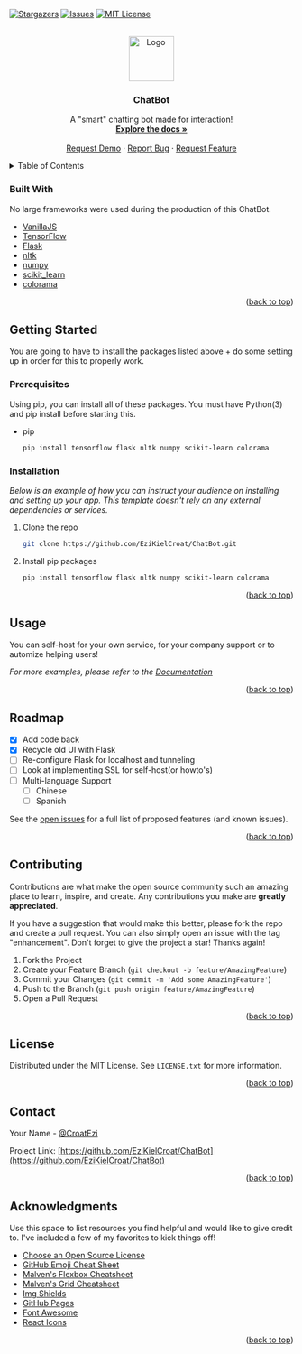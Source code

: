 <div id="top"></div>

[![Stargazers][stars-shield]][stars-url]
[![Issues][issues-shield]][issues-url]
[![MIT License][license-shield]][license-url]

<!-- PROJECT LOGO -->
<br />
<div align="center">
  <a href="https://github.com/EziKielCroat/ChatBot">
    <img src="images/logo.png" alt="Logo" width="80" height="80">
  </a>

  <h3 align="center">ChatBot</h3>

  <p align="center">
    A "smart" chatting bot made for interaction!
    <br />
    <a href="#about-the-project"><strong>Explore the docs »</strong></a>
    <br />
    <br />
    <a href="pravoslavci.kozow.com">Request Demo</a>
    ·
    <a href="https://github.com/EziKielCroat/ChatBot/issues">Report Bug</a>
    ·
    <a href="https://github.com/EziKielCroat/ChatBot/issues">Request Feature</a>
  </p>
</div>

<!-- TABLE OF CONTENTS -->
<details>
  <summary>Table of Contents</summary>
  <ol>
      <ul>
        <li><a href="#built-with">Built With</a></li>
      </ul>
    <li>
      <a href="#getting-started">Getting Started</a>
      <ul>
        <li><a href="#prerequisites">Prerequisites</a></li>
        <li><a href="#installation">Installation</a></li>
      </ul>
    </li>
    <li><a href="#usage">Usage</a></li>
    <li><a href="#roadmap">Roadmap</a></li>
    <li><a href="#contributing">Contributing</a></li>
    <li><a href="#license">License</a></li>
    <li><a href="#contact">Contact</a></li>
    <li><a href="#acknowledgments">Acknowledgments</a></li>
  </ol>
</details>

### Built With

No large frameworks were used during the production of this ChatBot.

* [VanillaJS](http://vanilla-js.com/)
* [TensorFlow](https://www.tensorflow.org/)
* [Flask](https://flask.palletsprojects.com/en/2.0.x/)
* [nltk](https://angular.io/)
* [numpy](https://svelte.dev/)
* [scikit_learn](https://laravel.com)
* [colorama](https://laravel.com)

<p align="right">(<a href="#top">back to top</a>)</p>



<!-- GETTING STARTED -->
## Getting Started

You are going to have to install the packages listed above + do some setting up in order for this to properly work.

### Prerequisites

Using pip, you can install all of these packages. You must have Python(3) and pip install before starting this.

* pip
  ```sh
  pip install tensorflow flask nltk numpy scikit-learn colorama
  ```

### Installation

_Below is an example of how you can instruct your audience on installing and setting up your app. This template doesn't rely on any external dependencies or services._

1. Clone the repo
   ```sh
   git clone https://github.com/EziKielCroat/ChatBot.git
   ```
2. Install pip packages
   ```sh
   pip install tensorflow flask nltk numpy scikit-learn colorama
   ```

<p align="right">(<a href="#top">back to top</a>)</p>



<!-- USAGE EXAMPLES -->
## Usage

You can self-host for your own service, for your company support or to automize helping users!
<!-- screenshots -->
_For more examples, please refer to the [Documentation](https://example.com)_

<p align="right">(<a href="#top">back to top</a>)</p>



## Roadmap

- [x] Add code back
- [x] Recycle old UI with Flask
- [ ] Re-configure Flask for localhost and tunneling
- [ ] Look at implementing SSL for self-host(or howto's)
- [ ] Multi-language Support
    - [ ] Chinese
    - [ ] Spanish

See the [open issues](https://github.com/EziKielCroat/ChatBot/issues) for a full list of proposed features (and known issues).

<p align="right">(<a href="#top">back to top</a>)</p>



<!-- CONTRIBUTING -->
## Contributing

Contributions are what make the open source community such an amazing place to learn, inspire, and create. Any contributions you make are **greatly appreciated**.

If you have a suggestion that would make this better, please fork the repo and create a pull request. You can also simply open an issue with the tag "enhancement".
Don't forget to give the project a star! Thanks again!

1. Fork the Project
2. Create your Feature Branch (`git checkout -b feature/AmazingFeature`)
3. Commit your Changes (`git commit -m 'Add some AmazingFeature'`)
4. Push to the Branch (`git push origin feature/AmazingFeature`)
5. Open a Pull Request

<p align="right">(<a href="#top">back to top</a>)</p>



<!-- LICENSE -->
## License

Distributed under the MIT License. See `LICENSE.txt` for more information.

<p align="right">(<a href="#top">back to top</a>)</p>



<!-- CONTACT -->
## Contact

Your Name - [@CroatEzi](https://twitter.com/CroatEzi)

Project Link: [https://github.com/EziKielCroat/ChatBot](https://github.com/EziKielCroat/ChatBot)

<p align="right">(<a href="#top">back to top</a>)</p>

## Acknowledgments

Use this space to list resources you find helpful and would like to give credit to. I've included a few of my favorites to kick things off!

* [Choose an Open Source License](https://choosealicense.com)
* [GitHub Emoji Cheat Sheet](https://www.webpagefx.com/tools/emoji-cheat-sheet)
* [Malven's Flexbox Cheatsheet](https://flexbox.malven.co/)
* [Malven's Grid Cheatsheet](https://grid.malven.co/)
* [Img Shields](https://shields.io)
* [GitHub Pages](https://pages.github.com)
* [Font Awesome](https://fontawesome.com)
* [React Icons](https://react-icons.github.io/react-icons/search)

<p align="right">(<a href="#top">back to top</a>)</p>


<!-- MARKDOWN LINKS & IMAGES -->
<!-- https://www.markdownguide.org/basic-syntax/#reference-style-links -->
[contributors-shield]: https://img.shields.io/github/contributors/othneildrew/Best-README-Template.svg?style=for-the-badge
[contributors-url]: https://github.com/EziKielCroat/ChatBot/graphs/contributors
[forks-shield]: https://img.shields.io/github/forks/othneildrew/Best-README-Template.svg?style=for-the-badge
[forks-url]: https://github.com/EziKielCroat/ChatBot/network/members
[stars-shield]: https://img.shields.io/github/stars/othneildrew/Best-README-Template.svg?style=for-the-badge
[stars-url]: https://github.com/EziKielCroat/ChatBot/stargazers
[issues-shield]: https://img.shields.io/github/issues/othneildrew/Best-README-Template.svg?style=for-the-badge
[issues-url]: https://github.com/EziKielCroat/ChatBot/issues
[license-shield]: https://img.shields.io/github/license/othneildrew/Best-README-Template.svg?style=for-the-badge
[license-url]: https://github.com/EziKielCroat/ChatBot/master/LICENSE.txt
